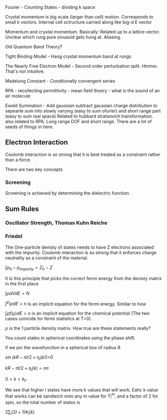 Fourier - Counting States - dividing k space

Crystal momentum is big scale (larger than cell) motion. Corresponds to
small k vectors. Internal cell sctructure carried along like big-d E
vector

Momentum and crystal momentum. Basically: Related up to a lattice
vector. Unclear which rung pure sinusoid gets hung at. Aliasing.

Old Quantum Band Theory?

Tight Binding Model - Hang crystal momentum band at rungs

The Nearly Free Electron Model - Second order perturbation split. Hmmm.
That's not intuitive.

Madelung Constant - Conditionally convergent series

RPA - recollecting permittivity - mean field thoery - what is the sound
of an air molecule

Ewald Summation - Add gaussian subtract gaussian charge distribution to
sepearte sum into slowly varying (easy to sum ofurier) and short range
part (easy to sum real space) Related to hubbard stratonvich
transformation. also related to RPA. Long range DOF and short range.
There are a lot of seeds of things in here.

Electron Interaction
--------------------

Coulomb interaction is so strong that it is best treated as a constraint
rather than a force.

There are two key concepts

### Screening

Screening is achieved by determining the dielectric function.

Sum Rules
---------

### Oscillator Strength, Thomas Kuhn Reiche

### Friedel

The One-particle denisty of states needs to have Z electrons associated
with the impurity. Coulomb interaction is so strong that it enforces
charge neutrality as a constraint of the material.

$\int\rho_{0}-\rho_{Impurity}=Z_{0}-Z$

It is this principle that picks the correct fermi energy from the
denisty matrix in the first place

$\int\rho dVdE=N$

$\int^{E_{f}}\rho dE=n$ Is an implicit equation for the fermi energy.
Similar to how

$\int\rho f(\mu)dE=n$ is an implicit equation for the chemical potential
(The two cases coincide for fermi statistics at T=0).

$\rho$ is the 1 particle denisty matrix. How true are these statements
really?

You count states in spherical coordinates using the phase shift.

if we pin the wavefunction in a spherical box of radius R

$\sin(kR-\pi l/2+\eta_{l}(k))$=0

$kR-\pi l/2+\eta_{l}(k)=n\pi$

$0<k<k_{F}$

We see that higher l states have more k values that will work. Eahc k
value that works can be sandwich onto any m value for $Y_{l}^{m}$, and a
factor of 2 for spin, so the total number of states is

$2\sum_{l}(2l+1)\#_{l}(k)$
